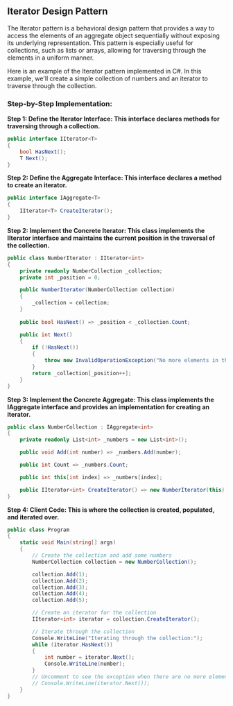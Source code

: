 ﻿## Iterator Design Pattern

The Iterator pattern is a behavioral design pattern that provides a way to access the elements of an aggregate object sequentially without exposing its underlying representation. This pattern is especially useful for collections, such as lists or arrays, allowing for traversing through the elements in a uniform manner.

Here is an example of the Iterator pattern implemented in C#. In this example, we'll create a simple collection of numbers and an iterator to traverse through the collection.

### Step-by-Step Implementation:

**Step 1: Define the Iterator Interface: This interface declares methods for traversing through a collection.**

```CS
public interface IIterator<T>
{
    bool HasNext();
    T Next();
}
```
**Step 2: Define the Aggregate Interface: This interface declares a method to create an iterator.**

```CS
public interface IAggregate<T>
{
    IIterator<T> CreateIterator();
}
```
**Step 2: Implement the Concrete Iterator: This class implements the IIterator interface and maintains the current position in the traversal of the collection.**

```CS
public class NumberIterator : IIterator<int>
{
    private readonly NumberCollection _collection;
    private int _position = 0;

    public NumberIterator(NumberCollection collection)
    {
        _collection = collection;
    }
    
    public bool HasNext() => _position < _collection.Count;

    public int Next()
    {
        if (!HasNext())
        {
            throw new InvalidOperationException("No more elements in the collection.");
        }
        return _collection[_position++];
    }
}
```

**Step 3: Implement the Concrete Aggregate: This class implements the IAggregate interface and provides an implementation for creating an iterator.**

```CS
public class NumberCollection : IAggregate<int>
{
    private readonly List<int> _numbers = new List<int>();

    public void Add(int number) => _numbers.Add(number);

    public int Count => _numbers.Count;

    public int this[int index] => _numbers[index];

    public IIterator<int> CreateIterator() => new NumberIterator(this);
} 
```

**Step 4: Client Code: This is where the collection is created, populated, and iterated over.**

```CS
public class Program
{
    static void Main(string[] args)
    {
        // Create the collection and add some numbers
        NumberCollection collection = new NumberCollection();

        collection.Add(1);
        collection.Add(2);
        collection.Add(3);
        collection.Add(4);
        collection.Add(5);

        // Create an iterator for the collection
        IIterator<int> iterator = collection.CreateIterator();

        // Iterate through the collection
        Console.WriteLine("Iterating through the collection:");
        while (iterator.HasNext())
        {
            int number = iterator.Next();
            Console.WriteLine(number);
        }
        // Uncomment to see the exception when there are no more elements
        // Console.WriteLine(iterator.Next());
    }
}
```